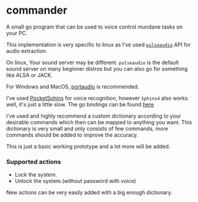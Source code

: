 # commander
A small go program that can be used to voice control mundane tasks on your PC.

This implementation is very specific to linux as I've used [`pulseaudio`](https://www.freedesktop.org/wiki/Software/PulseAudio/) API for audio extraction.

On linux, Your sound server may be different. `pulseaudio` is the default sound server on many beginner distros but you can also go for something like ALSA or JACK.

For Windows and MacOS, [portaudio](http://www.portaudio.com/) is recommended.

I've used [PocketSphinx](http://www.speech.cs.cmu.edu/pocketsphinx/) for voice recognition, however `Sphinx4` also works well, it's just a little slow. The go bindings can be found [here](https://github.com/cmusphinx/pocketsphinx)

I've used and highly recommend a custom dictionary according to your desirable commands which then can be mapped to anything you want. This dictionary is very small and only consists of few commands, more commands should be added to improve the accuracy.

This is just a basic working prototype and a lot more will be added.

### Supported actions
- Lock the system.
- Unlock the system.(without password with voice)

New actions can be very easily added with a big enough dictionary.
